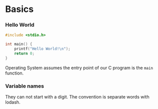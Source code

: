 # Basics

### Hello World
```c
#include <stdio.h>

int main() {
	printf("Hello World!\n");
	return 0;
}
```
Operating System assumes the entry point of our C program is the `main` function.

### Variable names
They can not start with a digit. The convention is separate words with lodash.
